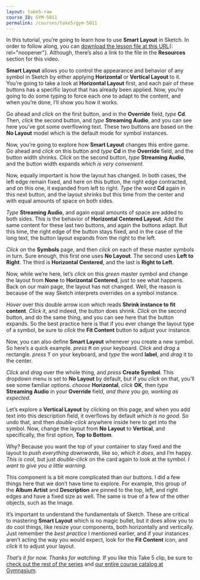 ```yaml
---
layout: take5-raw
course_ID: GYM-5011
permalink: /courses/take5/gym-5011
---
```


In this tutorial, you’re going to learn how to use **Smart Layout** in Sketch. In order to follow along, you can [download the lesson file at this URL][1]{: rel="noopener"}. Although, there’s also a link to the file in the **Resources** section for this video.

**Smart Layout** allows you to control the appearance and behavior of any symbol in Sketch by either applying **Horizontal** or **Vertical Layout** to it. You’re going to take a look at **Horizontal Layout** first, and each pair of these buttons has a specific layout that has already been applied. Now, you’re going to do some typing to force each one to adapt to the content, and when you’re done, I’ll show you how it works.

Go ahead and *click* on the first button, and in the **Override** field, *type* **Cd**. Then, *click* the second button, and *type* **Streaming Audio**, and you can see here you’ve got some overflowing text. These two buttons are based on the **No Layout** model which is the default mode for symbol instances.

Now, you’re going to explore how **Smart Layout** changes this entire game. Go ahead and *click* on this button and *type* **Cd** in the **Override** field, and the button width shrinks. *Click* on the second button, *type* **Streaming Audio**, and the button width expands *which is very convenient*.

Now, equally important is how the layout has changed. In both cases, the left edge remain fixed, and here on this button, the right edge contracted, and on this one, it expanded from left to right. *Type* the word **Cd** again in this next button, and the layout shrinks but this time from the center and with equal amounts of space on both sides.

*Type* **Streaming Audio**, and again equal amounts of space are added to both sides. This is the behavior of **Horizontal Centered Layout**. Add the same content for these last two buttons, and again the buttons adapt. But this time, the right edge of the button stays fixed, and in the case of the long text, the button layout expands from the right to the left.

*Click* on the **Symbols** page, and then *click* on each of these master symbols in turn. Sure enough, this first one uses **No Layout**. The second uses **Left to Right**. The third is **Horizontal Centered**, and the last is **Right to Left**.

Now, while we’re here, let’s *click* on this *green* master symbol and change the layout from **None** to **Horizontal Centered**, just to see what happens. Back on our main page, the layout has not changed. Well, the reason is because of the way Sketch interprets overrides on a symbol instance.

*Hover* over this double arrow icon which reads **Shrink instance to fit content**. *Click* it, and indeed, the button does shrink. *Click* on the second button, and do the same thing, and you can see here that the button expands. So the best practice here is that if you ever change the layout type of a symbol, be sure to *click* the **Fit Content** button to adjust your instance.

Now, you can also define **Smart Layout** whenever you create a new symbol. So here’s a quick example. *press* <kbd>R</kbd> on your keyboard. *Click* and *drag* a rectangle. *press* <kbd>T</kbd> on your keyboard, and *type* the word **label**, and *drag* it to the center.

*Click* and *drag* over the whole thing, and *press* **Create Symbol**. This dropdown menu is set to **No Layout** by default, but if you *click* on that, you’ll see some familiar options. *choose* **Horizontal**, *click* **OK**, then *type* **Streaming Audio** in your **Override** field, *and there you go, working as expected*.

Let’s explore a **Vertical Layout** by clicking on this page, and when you add text into this description field, it overflows by default *which is no good*. So undo that, and then *double-click* anywhere inside here to get into the symbol. Now, change the layout from **No Layout** to **Vertical**, and specifically, the first option, **Top to Bottom**.

Why? Because you want the top of your container to stay fixed and the layout to *push everything downwards*, like so, *which it does*, and I’m happy. *This is cool*, but just *double-click* on the card again to look at the symbol. *I want to give you a little warning.*

This component is a bit more complicated than our buttons. I did a few things here that we don’t have time to explore. For example, this group of the **Album Artist** and **Description** are pinned to the top, left, and right edges and have a fixed size as well. The same is true of a few of the other objects, such as the image.

It’s important to understand the fundamentals of Sketch. These are critical to mastering **Smart Layout** which is no magic bullet, but it does allow you to do cool things, like resize your components, both horizontally and vertically. Just remember the *best practice* I mentioned earlier, and if your instances aren’t acting the way you would expect, look for the **Fit Content** icon, and *click* it to adjust your layout.

*That’s it for now. Thanks for watching.* If you like this Take 5 clip, be sure to [check out the rest of the series][2] and [our entire course catalog at Gymnasium][3].

[1]: https://gymnasium.github.io/take5/gym-5011.zip
[2]: https://thegymnasium.com/courses/take5
[3]: https://thegymnasium.com/courses
